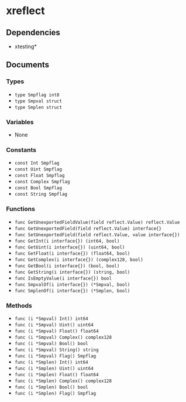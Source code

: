 # xreflect

## Dependencies

+ xtesting*

## Documents

### Types

+ `type Smpflag int8`
+ `type Smpval struct`
+ `type Smplen struct`

### Variables

+ None

### Constants

+ `const Int Smpflag`
+ `const Uint Smpflag`
+ `const Float Smpflag`
+ `const Complex Smpflag`
+ `const Bool Smpflag`
+ `const String Smpflag`

### Functions

+ `func GetUnexportedFieldValue(field reflect.Value) reflect.Value`
+ `func GetUnexportedField(field reflect.Value) interface{}`
+ `func SetUnexportedField(field reflect.Value, value interface{})`
+ `func GetInt(i interface{}) (int64, bool)`
+ `func GetUint(i interface{}) (uint64, bool)`
+ `func GetFloat(i interface{}) (float64, bool)`
+ `func GetComplex(i interface{}) (complex128, bool)`
+ `func GetBool(i interface{}) (bool, bool)`
+ `func GetString(i interface{}) (string, bool)`
+ `func IsEmptyValue(i interface{}) bool`
+ `func SmpvalOf(i interface{}) (*Smpval, bool)`
+ `func SmplenOf(i interface{}) (*Smplen, bool)`

### Methods

+ `func (i *Smpval) Int() int64`
+ `func (i *Smpval) Uint() uint64`
+ `func (i *Smpval) Float() float64`
+ `func (i *Smpval) Complex() complex128`
+ `func (i *Smpval) Bool() bool`
+ `func (i *Smpval) String() string`
+ `func (i *Smpval) Flag() Smpflag`
+ `func (i *Smplen) Int() int64`
+ `func (i *Smplen) Uint() uint64`
+ `func (i *Smplen) Float() float64`
+ `func (i *Smplen) Complex() complex128`
+ `func (i *Smplen) Bool() bool`
+ `func (i *Smplen) Flag() Smpflag`
